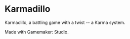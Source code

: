 # Karmadillo
Karmadillo, a battling game with a twist -- a Karma system.

Made with Gamemaker: Studio.
